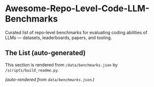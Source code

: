 # Awesome-Repo-Level-Code-LLM-Benchmarks
Curated list of repo-level benchmarks for evaluating coding abilities of LLMs — datasets, leaderboards, papers, and tooling. 

## The List (auto-generated)
This section is rendered from `/data/benchmarks.json` by `/scripts/build_readme.py`.

<!-- START:LIST -->
*(auto-rendered from `data/benchmarks.json`.)*
<!-- END:LIST -->
